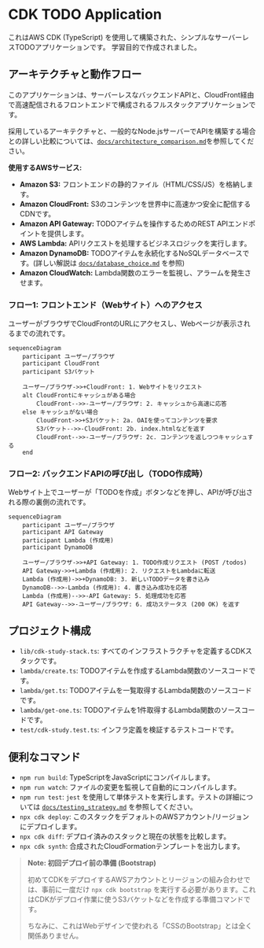 # CDK TODO Application

これはAWS CDK (TypeScript) を使用して構築された、シンプルなサーバーレスTODOアプリケーションです。
学習目的で作成されました。

## アーキテクチャと動作フロー

このアプリケーションは、サーバーレスなバックエンドAPIと、CloudFront経由で高速配信されるフロントエンドで構成されるフルスタックアプリケーションです。

採用しているアーキテクチャと、一般的なNode.jsサーバーでAPIを構築する場合との詳しい比較については、[`docs/architecture_comparison.md`](docs/architecture_comparison.md)を参照してください。

**使用するAWSサービス:**

- **Amazon S3:** フロントエンドの静的ファイル（HTML/CSS/JS）を格納します。
- **Amazon CloudFront:** S3のコンテンツを世界中に高速かつ安全に配信するCDNです。
- **Amazon API Gateway:** TODOアイテムを操作するためのREST APIエンドポイントを提供します。
- **AWS Lambda:** APIリクエストを処理するビジネスロジックを実行します。
- **Amazon DynamoDB:** TODOアイテムを永続化するNoSQLデータベースです。(詳しい解説は [`docs/database_choice.md`](docs/database_choice.md) を参照)
- **Amazon CloudWatch:** Lambda関数のエラーを監視し、アラームを発生させます。

### フロー1: フロントエンド（Webサイト）へのアクセス

ユーザーがブラウザでCloudFrontのURLにアクセスし、Webページが表示されるまでの流れです。

```mermaid
sequenceDiagram
    participant ユーザー/ブラウザ
    participant CloudFront
    participant S3バケット

    ユーザー/ブラウザ->>+CloudFront: 1. Webサイトをリクエスト
    alt CloudFrontにキャッシュがある場合
        CloudFront-->>-ユーザー/ブラウザ: 2. キャッシュから高速に応答
    else キャッシュがない場合
        CloudFront->>+S3バケット: 2a. OAIを使ってコンテンツを要求
        S3バケット-->>-CloudFront: 2b. index.htmlなどを返す
        CloudFront-->>-ユーザー/ブラウザ: 2c. コンテンツを返しつつキャッシュする
    end
```

### フロー2: バックエンドAPIの呼び出し（TODO作成時）

Webサイト上でユーザーが「TODOを作成」ボタンなどを押し、APIが呼び出される際の裏側の流れです。

```mermaid
sequenceDiagram
    participant ユーザー/ブラウザ
    participant API Gateway
    participant Lambda (作成用)
    participant DynamoDB

    ユーザー/ブラウザ->>+API Gateway: 1. TODO作成リクエスト (POST /todos)
    API Gateway->>+Lambda (作成用): 2. リクエストをLambdaに転送
    Lambda (作成用)->>+DynamoDB: 3. 新しいTODOデータを書き込み
    DynamoDB-->>-Lambda (作成用): 4. 書き込み成功を応答
    Lambda (作成用)-->>-API Gateway: 5. 処理成功を応答
    API Gateway-->>-ユーザー/ブラウザ: 6. 成功ステータス (200 OK) を返す
```

## プロジェクト構成

- `lib/cdk-study-stack.ts`: すべてのインフラストラクチャを定義するCDKスタックです。
- `lambda/create.ts`: TODOアイテムを作成するLambda関数のソースコードです。
- `lambda/get.ts`: TODOアイテムを一覧取得するLambda関数のソースコードです。
- `lambda/get-one.ts`: TODOアイテムを1件取得するLambda関数のソースコードです。
- `test/cdk-study.test.ts`: インフラ定義を検証するテストコードです。

## 便利なコマンド

* `npm run build`: TypeScriptをJavaScriptにコンパイルします。
* `npm run watch`: ファイルの変更を監視して自動的にコンパイルします。
* `npm run test`: `jest` を使用して単体テストを実行します。テストの詳細については [`docs/testing_strategy.md`](docs/testing_strategy.md) を参照してください。
* `npx cdk deploy`: このスタックをデフォルトのAWSアカウント/リージョンにデプロイします。
* `npx cdk diff`: デプロイ済みのスタックと現在の状態を比較します。
* `npx cdk synth`: 合成されたCloudFormationテンプレートを出力します。

> **Note: 初回デプロイ前の準備 (Bootstrap)**
> 
> 初めてCDKをデプロイするAWSアカウントとリージョンの組み合わせでは、事前に一度だけ `npx cdk bootstrap` を実行する必要があります。これはCDKがデプロイ作業に使うS3バケットなどを作成する準備コマンドです。
> 
> ちなみに、これはWebデザインで使われる「CSSのBootstrap」とは全く関係ありません。